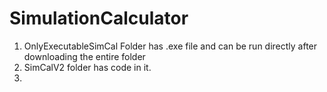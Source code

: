 # SimulationCalculator

1. OnlyExecutableSimCal Folder has .exe file and can be run directly after downloading the entire folder
2. SimCalV2 folder has code in it.
3. 
